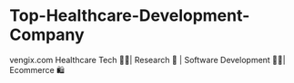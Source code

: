 # Top-Healthcare-Development-Company
vengix.com Healthcare Tech 👩‍⚕️| Research 🔬 | Software Development 👩‍💻| Ecommerce 🛍️
